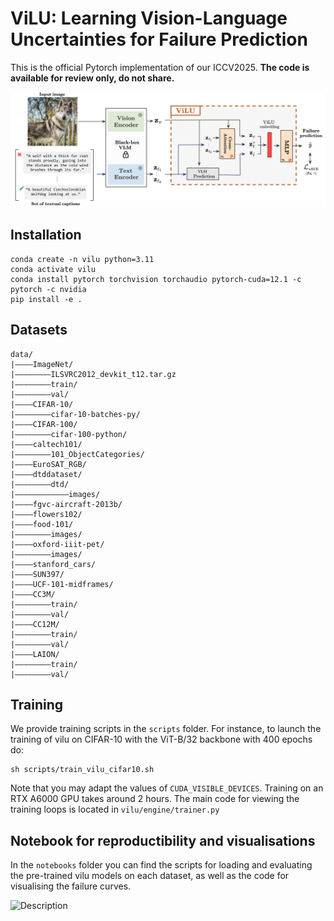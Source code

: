 # ViLU: Learning Vision-Language Uncertainties for Failure Prediction
This is the official Pytorch implementation of our ICCV2025.
**The code is available for review only, do not share.**

<img src="visu/figure_model.png" alt="Description" width="800">



## Installation
```
conda create -n vilu python=3.11
conda activate vilu
conda install pytorch torchvision torchaudio pytorch-cuda=12.1 -c pytorch -c nvidia
pip install -e .
```
## Datasets 

```
data/
|––––ImageNet/
|––––––––ILSVRC2012_devkit_t12.tar.gz
|––––––––train/
|––––––––val/
|––––CIFAR-10/
|––––––––cifar-10-batches-py/
|––––CIFAR-100/
|––––––––cifar-100-python/
|––––caltech101/
|––––––––101_ObjectCategories/
|––––EuroSAT_RGB/
|––––dtddataset/
|––––––––dtd/
|––––––––––––images/
|––––fgvc-aircraft-2013b/
|––––flowers102/
|––––food-101/
|––––––––images/
|––––oxford-iiit-pet/
|––––––––images/
|––––stanford_cars/
|––––SUN397/
|––––UCF-101-midframes/
|––––CC3M/
|––––––––train/
|––––––––val/
|––––CC12M/
|––––––––train/
|––––––––val/
|––––LAION/
|––––––––train/
|––––––––val/
```

## Training 
We provide training scripts in the `scripts` folder. For instance, to launch the training of vilu on CIFAR-10 with the ViT-B/32 backbone with 400 epochs do:
```
sh scripts/train_vilu_cifar10.sh
```
Note that you may adapt the values of `CUDA_VISIBLE_DEVICES`. Training on an RTX A6000 GPU takes around 2 hours.
The main code for viewing the training loops is located in `vilu/engine/trainer.py`

## Notebook for reproductibility and visualisations
In the `notebooks` folder you can find the scripts for loading and evaluating the pre-trained vilu models on each dataset, as well as the code for visualising the failure curves. 

<img src="visu/quali_failure1.png" alt="Description" width="500">
